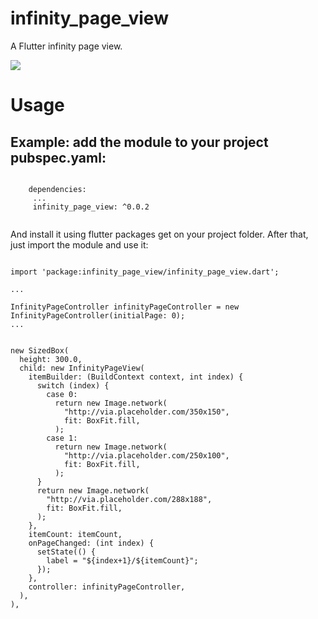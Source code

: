 # infinity_page_view
A Flutter infinity page view.


![](https://github.com/jzoom/infinity_page_view/raw/master/example/preview.gif)


# Usage

 ## Example: add the module to your project pubspec.yaml:
 
```
    
    dependencies:
     ...
     infinity_page_view: ^0.0.2
    
```
 
And install it using flutter packages get on your project folder. After that, just import the module and use it:
 
 
 ```
 
 import 'package:infinity_page_view/infinity_page_view.dart';
 
 ...
 
 InfinityPageController infinityPageController = new InfinityPageController(initialPage: 0);
 ...
 
 
 new SizedBox(
   height: 300.0,
   child: new InfinityPageView(
     itemBuilder: (BuildContext context, int index) {
       switch (index) {
         case 0:
           return new Image.network(
             "http://via.placeholder.com/350x150",
             fit: BoxFit.fill,
           );
         case 1:
           return new Image.network(
             "http://via.placeholder.com/250x100",
             fit: BoxFit.fill,
           );
       }
       return new Image.network(
         "http://via.placeholder.com/288x188",
         fit: BoxFit.fill,
       );
     },
     itemCount: itemCount,
     onPageChanged: (int index) {
       setState(() {
         label = "${index+1}/${itemCount}";
       });
     },
     controller: infinityPageController,
   ),
 ),
```
